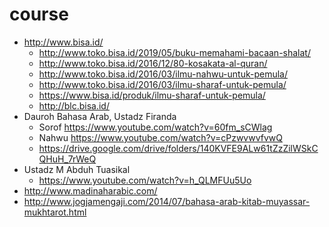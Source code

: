 # course
* http://www.bisa.id/
  * http://www.toko.bisa.id/2019/05/buku-memahami-bacaan-shalat/
  * http://www.toko.bisa.id/2016/12/80-kosakata-al-quran/
  * http://www.toko.bisa.id/2016/03/ilmu-nahwu-untuk-pemula/
  * http://www.toko.bisa.id/2016/03/ilmu-sharaf-untuk-pemula/
  * https://www.bisa.id/produk/ilmu-sharaf-untuk-pemula/
  * http://blc.bisa.id/
* Dauroh Bahasa Arab, Ustadz Firanda
  * Sorof https://www.youtube.com/watch?v=60fm_sCWlag
  * Nahwu https://www.youtube.com/watch?v=cPzwvwvfvwQ
  * https://drive.google.com/drive/folders/140KVFE9ALw61tZzZilWSkCQHuH_7rWeQ
* Ustadz M Abduh Tuasikal
  * https://www.youtube.com/watch?v=h_QLMFUu5Uo
* http://www.madinaharabic.com/
* http://www.jogjamengaji.com/2014/07/bahasa-arab-kitab-muyassar-mukhtarot.html
